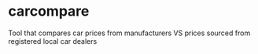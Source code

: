 # carcompare
Tool that compares car prices from manufacturers VS prices sourced from registered local car dealers
